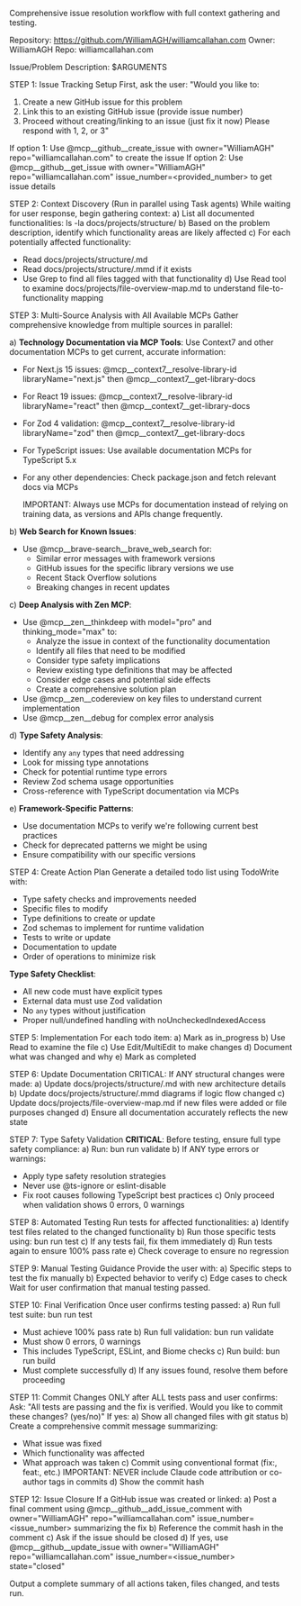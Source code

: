 Comprehensive issue resolution workflow with full context gathering and testing.

Repository: <https://github.com/WilliamAGH/williamcallahan.com>
Owner: WilliamAGH
Repo: williamcallahan.com

Issue/Problem Description: $ARGUMENTS

STEP 1: Issue Tracking Setup
First, ask the user: "Would you like to:

1) Create a new GitHub issue for this problem
2) Link this to an existing GitHub issue (provide issue number)
3) Proceed without creating/linking to an issue (just fix it now)
Please respond with 1, 2, or 3"

If option 1: Use @mcp__github__create_issue with owner="WilliamAGH" repo="williamcallahan.com" to create the issue
If option 2: Use @mcp__github__get_issue with owner="WilliamAGH" repo="williamcallahan.com" issue_number=<provided_number> to get issue details

STEP 2: Context Discovery (Run in parallel using Task agents)
While waiting for user response, begin gathering context:
a) List all documented functionalities: ls -la docs/projects/structure/
b) Based on the problem description, identify which functionality areas are likely affected
c) For each potentially affected functionality:

- Read docs/projects/structure/<functionality>.md
- Read docs/projects/structure/<functionality>.mmd if it exists
- Use Grep to find all files tagged with that functionality
d) Use Read tool to examine docs/projects/file-overview-map.md to understand file-to-functionality mapping

STEP 3: Multi-Source Analysis with All Available MCPs
Gather comprehensive knowledge from multiple sources in parallel:

a) **Technology Documentation via MCP Tools**:
   Use Context7 and other documentation MCPs to get current, accurate information:

- For Next.js 15 issues: @mcp__context7__resolve-library-id libraryName="next.js" then @mcp__context7__get-library-docs
- For React 19 issues: @mcp__context7__resolve-library-id libraryName="react" then @mcp__context7__get-library-docs
- For Zod 4 validation: @mcp__context7__resolve-library-id libraryName="zod" then @mcp__context7__get-library-docs
- For TypeScript issues: Use available documentation MCPs for TypeScript 5.x
- For any other dependencies: Check package.json and fetch relevant docs via MCPs

   IMPORTANT: Always use MCPs for documentation instead of relying on training data, as versions and APIs change frequently.

b) **Web Search for Known Issues**:

- Use @mcp__brave-search__brave_web_search for:
  - Similar error messages with framework versions
  - GitHub issues for the specific library versions we use
  - Recent Stack Overflow solutions
  - Breaking changes in recent updates

c) **Deep Analysis with Zen MCP**:

- Use @mcp__zen__thinkdeep with model="pro" and thinking_mode="max" to:
  - Analyze the issue in context of the functionality documentation
  - Identify all files that need to be modified
  - Consider type safety implications
  - Review existing type definitions that may be affected
  - Consider edge cases and potential side effects
  - Create a comprehensive solution plan
- Use @mcp__zen__codereview on key files to understand current implementation
- Use @mcp__zen__debug for complex error analysis

d) **Type Safety Analysis**:

- Identify any `any` types that need addressing
- Look for missing type annotations
- Check for potential runtime type errors
- Review Zod schema usage opportunities
- Cross-reference with TypeScript documentation via MCPs

e) **Framework-Specific Patterns**:

- Use documentation MCPs to verify we're following current best practices
- Check for deprecated patterns we might be using
- Ensure compatibility with our specific versions

STEP 4: Create Action Plan
Generate a detailed todo list using TodoWrite with:

- Type safety checks and improvements needed
- Specific files to modify
- Type definitions to create or update
- Zod schemas to implement for runtime validation
- Tests to write or update
- Documentation to update
- Order of operations to minimize risk

**Type Safety Checklist**:

- All new code must have explicit types
- External data must use Zod validation
- No `any` types without justification
- Proper null/undefined handling with noUncheckedIndexedAccess

STEP 5: Implementation
For each todo item:
a) Mark as in_progress
b) Use Read to examine the file
c) Use Edit/MultiEdit to make changes
d) Document what was changed and why
e) Mark as completed

STEP 6: Update Documentation
CRITICAL: If ANY structural changes were made:
a) Update docs/projects/structure/<functionality>.md with new architecture details
b) Update docs/projects/structure/<functionality>.mmd diagrams if logic flow changed
c) Update docs/projects/file-overview-map.md if new files were added or file purposes changed
d) Ensure all documentation accurately reflects the new state

STEP 7: Type Safety Validation
**CRITICAL**: Before testing, ensure full type safety compliance:
a) Run: bun run validate
b) If ANY type errors or warnings:

- Apply type safety resolution strategies
- Never use @ts-ignore or eslint-disable
- Fix root causes following TypeScript best practices
c) Only proceed when validation shows 0 errors, 0 warnings

STEP 8: Automated Testing
Run tests for affected functionalities:
a) Identify test files related to the changed functionality
b) Run those specific tests using: bun run test <test-files>
c) If any tests fail, fix them immediately
d) Run tests again to ensure 100% pass rate
e) Check coverage to ensure no regression

STEP 9: Manual Testing Guidance
Provide the user with:
a) Specific steps to test the fix manually
b) Expected behavior to verify
c) Edge cases to check
Wait for user confirmation that manual testing passed.

STEP 10: Final Verification
Once user confirms testing passed:
a) Run full test suite: bun run test

- Must achieve 100% pass rate
b) Run full validation: bun run validate
- Must show 0 errors, 0 warnings
- This includes TypeScript, ESLint, and Biome checks
c) Run build: bun run build
- Must complete successfully
d) If any issues found, resolve them before proceeding

STEP 11: Commit Changes
ONLY after ALL tests pass and user confirms:
Ask: "All tests are passing and the fix is verified. Would you like to commit these changes? (yes/no)"
If yes:
a) Show all changed files with git status
b) Create a comprehensive commit message summarizing:

- What issue was fixed
- Which functionality was affected
- What approach was taken
c) Commit using conventional format (fix:, feat:, etc.)
   IMPORTANT: NEVER include Claude code attribution or co-author tags in commits
d) Show the commit hash

STEP 12: Issue Closure
If a GitHub issue was created or linked:
a) Post a final comment using @mcp__github__add_issue_comment with owner="WilliamAGH" repo="williamcallahan.com" issue_number=<issue_number> summarizing the fix
b) Reference the commit hash in the comment
c) Ask if the issue should be closed
d) If yes, use @mcp__github__update_issue with owner="WilliamAGH" repo="williamcallahan.com" issue_number=<issue_number> state="closed"

Output a complete summary of all actions taken, files changed, and tests run.
